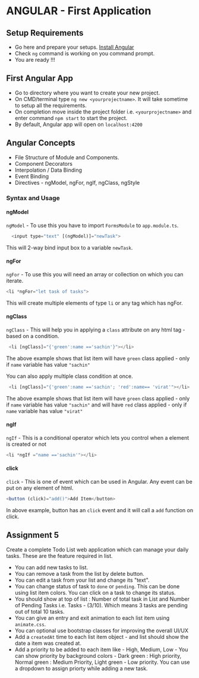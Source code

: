 # ANGULAR - First Application

## Setup Requirements

* Go here and prepare your setups. [Install Angular](https://angular.io/guide/quickstart)
* Check `ng` command is working on you command prompt.
* You are ready !!!

## First Angular App

* Go to directory where you want to create your new project.
* On CMD/terminal type `ng new <yourprojectname>`. It will take sometime to setup all the requirements.
* On completion move inside the project folder i.e. `<yourprojectname>` and enter command `npm start` to start the project.
* By default, Angular app will open on `localhost:4200`

## Angular Concepts

* File Structure of Module and Components.
* Component Decorators
* Interpolation / Data Binding
* Event Binding
* Directives - ngModel, ngFor, ngIf, ngClass, ngStyle

### Syntax and Usage

#### ngModel

`ngModel` - To use this you have to import `FormsModule` to `app.module.ts`.

```javascript
  <input type="text" [(ngModel)]="newTask">
```

This will 2-way bind input box to a variable `newTask`.

#### ngFor

`ngFor` - To use this you will need an array or collection on which you can iterate.

```javascript
<li *ngFor="let task of tasks">
```

This will create multiple elements of type `li` or any tag which has ngFor.

#### ngClass

`ngClass` - This will help you in applying a `class` attribute on any html tag - based on a condition.

```javascript
 <li [ngClass]="{'green':name =='sachin'}"></li>
 ```

 The above example shows that list item will have `green` class applied - only if `name` variable has value `"sachin"`

 You can also apply multiple class condition at once.

```javascript
 <li [ngClass]="{'green':name =='sachin'; 'red':name== 'virat'"></li>
 ```

 The above example shows that list item will have `green` class applied - only if `name` variable has value `"sachin"` and will have `red` class applied - only if `name` variable has value `"virat"`

#### ngIf

 `ngIf` - This is a conditional operator which lets you control when a element is created or not

 ```javascript
 <li *ngIf ="name =='sachin'"></li>
 ```

#### click

 `click` - This is one of event which can be used in Angular. Any event can be put on any element of html.

 ```javascript
 <button (click)="add()">Add Item</button>
 ```

 In above example, button has an `click` event and it will call a `add` function on click.

## Assignment 5

Create a complete Todo List web application which can manage your daily tasks. These are the feature required in list.

* You can add new tasks to list.
* You can remove a task from the list by delete button.
* You can edit a task from your list and change its "text".
* You can change status of task to `done` or `pending`. This can be done using list item colors. You can click on a task to change its status.
* You should show at top of list : Number of total task in List and Number of Pending Tasks i.e. Tasks - (3/10). Which means 3 tasks are pending out of total 10 tasks.
* You can give an entry and exit animation to each list item using `animate.css`.
* You can optional use bootstrap classes for improving the overall UI/UX
* Add a `createdAt` time to each list item object - and list should show the date a item was created at.
* Add a priority to be added to each item like - High, Medium, Low - You can show priority by background colors - Dark green : High priority, Normal green : Medium Priority, Light green - Low priority. You can use a dropdown to assign priorty while adding a new task.






